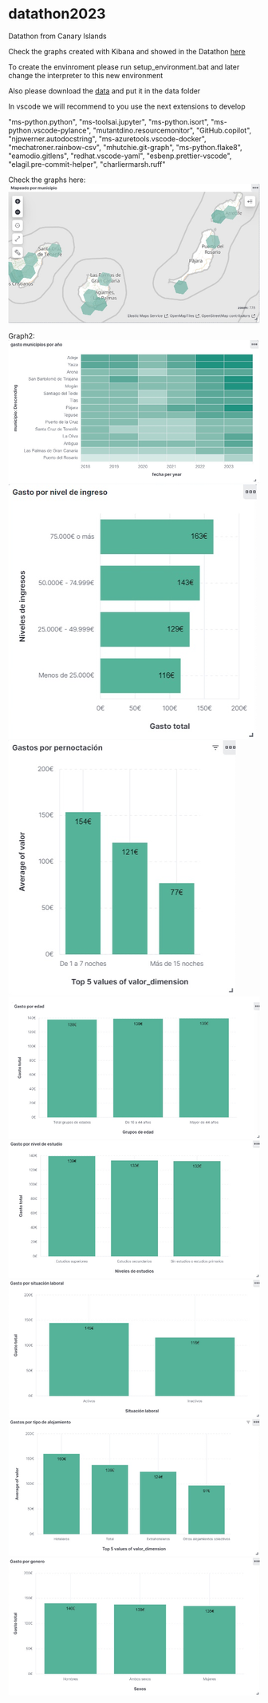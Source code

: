 # datathon2023
Datathon from Canary Islands

Check the graphs created with Kibana and showed in the Datathon [here](https://github.com/diegosoc/datathon2023/tree/main/imageskibana)

To create the envinroment please run setup_environment.bat and later change the interpreter to this new environment

Also please download the [data](https://experienciatek-my.sharepoint.com/personal/info_experienciatek_com/_layouts/15/onedrive.aspx?ga=1&id=%2Fpersonal%2Finfo%5Fexperienciatek%5Fcom%2FDocuments%2FDatathon%20Proyectos%2F00Documentaci%C3%B3n)
and put it in the data folder

In vscode we will recommend to you use the next extensions to develop

"ms-python.python",
"ms-toolsai.jupyter",
"ms-python.isort",
"ms-python.vscode-pylance",
"mutantdino.resourcemonitor",
"GitHub.copilot",
"njpwerner.autodocstring",
"ms-azuretools.vscode-docker",
"mechatroner.rainbow-csv",
"mhutchie.git-graph",
"ms-python.flake8",
"eamodio.gitlens",
"redhat.vscode-yaml",
"esbenp.prettier-vscode",
"elagil.pre-commit-helper",
"charliermarsh.ruff"

Check the graphs here:
![alt text](https://github.com/diegosoc/datathon2023/blob/main/imageskibana/kibana%20im1.png)

Graph2:
![alt text](https://github.com/diegosoc/datathon2023/blob/main/imageskibana/kibana%20im2.png)
![alt text](https://github.com/diegosoc/datathon2023/blob/main/imageskibana/kibana%20im3.png)
![alt text](https://github.com/diegosoc/datathon2023/blob/main/imageskibana/kibana%20im4.png)
![alt text](https://github.com/diegosoc/datathon2023/blob/main/imageskibana/kibana%20im5.png)
![alt text](https://github.com/diegosoc/datathon2023/blob/main/imageskibana/kibana%20im6.png)
![alt text](https://github.com/diegosoc/datathon2023/blob/main/imageskibana/kibana%20im7.png)
![alt text](https://github.com/diegosoc/datathon2023/blob/main/imageskibana/kibana%20im8.png)
![alt text](https://github.com/diegosoc/datathon2023/blob/main/imageskibana/kibana%20im9.png)




